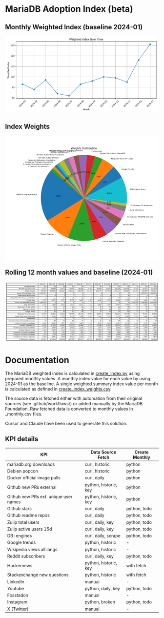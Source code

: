 # MariaDB Adoption Index (beta)

## Monthly Weighted Index (baseline 2024-01)
![Monthly Index](index/mariadb_adoption_index_chart_12m.png)

## Index Weights
![Weights](index/mariadb_adoption_index_weights.png)

## Rolling 12 month values and baseline (2024-01)
![Monthly Values](index/mariadb_adoption_index_table_12m.png)

# Documentation


The MariaDB weighted index is calculated in [create_index.py](index/create_index.py) using prepared monthly values. A monthly index value for each value by using 2024-01 as the baseline. A single weighted summary index value per month is calculated as defined in [create_index_weights.csv](index/create_index_weights.csv).

The source data is fetched either with automation from their original sources (see .github/workflows/) or added manually by the MariaDB Foundation. Raw fetched data is converted to monthly values in _monthly.csv files. 

Cursor and Claude have been used to generate this solution. 

## KPI details

| KPI                                    | Data Source Fetch      | Create Monthly |
|----------------------------------------|------------------------|----------------|
| mariadb.org downloads                  | curl, historic         | python         |
| Debien popcon                          | curl, historic         | python         |
| Docker official image pulls            | curl, daily            | python         |
| Github new PRs external                | python, historic, key  | python         |
| Github new PRs ext. unique user names  | python, historic, key  | python         |
| Github stars                           | curl, daily            | python, todo   |
| Github readme repos                    | curl, daily            | python, todo   |
| Zulip total users                      | curl, daily, key       | python, todo   |
| Zulip active users 15d                 | curl, daily, key       | python, todo   |
| DB-engines                             | curl, daily, scrape    | python, todo   |
| Google trends                          | python, historic       | -              |
| Wikipedia views all langs              | python, historic       | -              |
| Reddit subscribers                     | curl, daily, key       | python, todo   |
| Hackernews                             | python, historic, key  | with fetch     |
| Stackexchange new questions            | python, historic       | with fetch     |
| LinkedIn                               | manual                 | -              |
| Youtube                                | python, daily, key     | python, todo   |
| Fosstadon                              | manual                 | -              |
| Instagram                              | python, broken         | python, todo   |
| X (Twitter)                            | manual                 | -              |